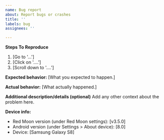 ```yaml
---
name: Bug report
about: Report bugs or crashes
title: ''
labels: bug
assignees: ''

---
```


<!--
    Hello. Before you create a new issue, please check if one already exists.
    https://github.com/LibreShift/red-moon/issues?q=is%3Aissue
    If not, please fill out the template below. Thank you for your time!
    This comment won't appear in the issue. You can delete it if you wish.
-->

**Steps To Reproduce**
1. [Go to '...']
2. [Click on '....']
3. [Scroll down to '....']

**Expected behavior:** [What you expected to happen.]

**Actual behavior:** [What actually happened.]

**Additional description/details (optional)**
Add any other context about the problem here.

**Device info:**
 - Red Moon version (under Red Moon settings): [v3.5.0]
 - Android version (under Settings > About device): [8.0]
 - Device: [Samsung Galaxy S8]
